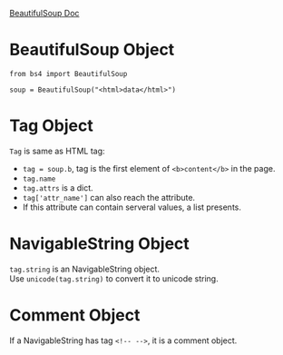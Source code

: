 [BeautifulSoup Doc](http://www.crummy.com/software/BeautifulSoup/bs4/doc.zh/)  

# BeautifulSoup Object
```
from bs4 import BeautifulSoup

soup = BeautifulSoup("<html>data</html>")
```

# Tag Object
`Tag` is same as HTML tag: 
- `tag = soup.b`, tag is the first element of `<b>content</b>` in the page.  
- `tag.name`
- `tag.attrs` is a dict. 
- `tag['attr_name']` can also reach the attribute. 
- If this attribute can contain serveral values, a list presents.  

# NavigableString Object
`tag.string` is an NavigableString object.  
Use `unicode(tag.string)` to convert it to unicode string.  

# Comment Object
If a NavigableString has tag `<!-- -->`, it is a comment object.  

